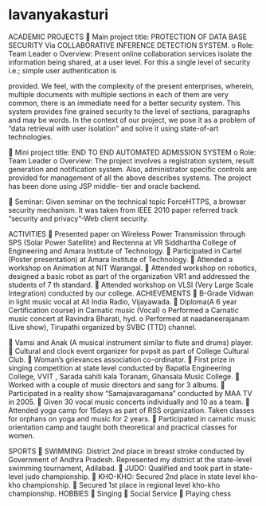 # lavanyakasturi

ACADEMIC PROJECTS
 Main project title: PROTECTION OF DATA BASE SECURITY Via COLLABORATIVE
INFERENCE DETECTION SYSTEM.
o Role: Team Leader
o Overview: Present online collaboration services isolate the information being shared,
at a user level. For this a single level of security i.e.; simple user authentication is

provided. We feel, with the complexity of the present enterprises, wherein, multiple
documents with multiple sections in each of them are very common, there is an
immediate need for a better security system. This system provides fine grained
security to the level of sections, paragraphs and may be words. In the context of our
project, we pose it as a problem of “data retrieval with user isolation&quot; and solve it
using state-of-art technologies.

 Mini project title: END TO END AUTOMATED ADMISSION SYSTEM
o Role: Team Leader
o Overview: The project involves a registration system, result generation and
notification system. Also, administrator specific controls are provided for management
of all the above describes systems. The project has been done using JSP middle- tier
and oracle backend.

 Seminar: Given seminar on the technical topic ForceHTTPS, a browser security mechanism.
It was taken from IEEE 2010 paper referred track “security and privacy”-Web client security.

 ACTIVITIES
 Presented paper on Wireless Power Transmission through SPS (Solar Power Satellite) and
Rectenna at VR Siddhartha College of Engineering and Amara Institute of Technology.
 Participated in Cartel (Poster presentation) at Amara Institute of Technology.
 Attended a workshop on Animation at NIT Warangal.
 Attended workshop on robotics, designed a basic robot as part of the organization VR1 and
addressed the students of 7 th standard.
 Attended workshop on VLSI (Very Large Scale Integration) conducted by our college.
ACHIEVEMENTS
 B-Grade Vidwan in light music vocal at All India Radio, Vijayawada.
 Diploma(A 6 year Certification course) in Carnatic music (Vocal)
o Performed a Carnatic music concert at Ravindra Bharati, hyd.
o Performed at naadaneerajanam (Live show), Tirupathi organized by SVBC (TTD)
channel.

 Vamsi and Anak (A musical instrument similar to flute and drums) player.
 Cultural and clock event organizer for pvpsit as part of College Cultural Club. 
 Woman’s grievances association co-ordinator.
 First prize in singing competition at state level conducted by Bapatla Engineering College,
VVIT , Sarada sahiti kala Toranam, Ghansala Music College.
 Worked with a couple of music directors and sang for 3 albums.
 Participated in a reality show “Samajavaragamana” conducted by MAA TV in 2005.
 Given 30 vocal music concerts individually and 10 as a team.
 Attended yoga camp for 15days as part of RSS organization. Taken classes for orphans on
yoga and music for 2 years.
 Participated in carnatic music orientation camp and taught both theoretical and practical
classes for women.

SPORTS
 SWIMMING: District 2nd place in breast stroke conducted by Government of Andhra
Pradesh. Represented my district at the state-level swimming tournament, Adilabad.
 JUDO: Qualified and took part in state-level judo championship. 
 KHO-KHO: Secured 2nd place in state level kho-kho championship.
 Secured 1st place in regional level kho-kho championship.
HOBBIES
 Singing
 Social Service
 Playing chess
